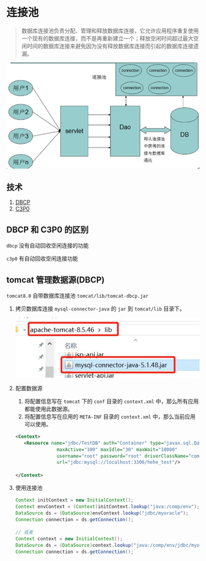 # 连接池

> 数据库连接池负责分配、管理和释放数据库连接，它允许应用程序重复使用一个现有的数据库连接，而不是再重新建立一个；释放空闲时间超过最大空闲时间的数据库连接来避免因为没有释放数据库连接而引起的数据库连接遗漏。

![connectionPool](images/connectionPool.png)

## 技术

1. [DBCP](dbcp)
2. [C3P0](c3p0)

## DBCP 和 C3P0 的区别

`dbcp` 没有自动回收空闲连接的功能

`c3p0` 有自动回收空闲连接功能

## tomcat 管理数据源(DBCP)

`tomcat8.0`  自带数据库连接池 `tomcat/lib/tomcat-dbcp.jar`

1. 拷贝数据库连接 `mysql-connector-java` 的 `jar` 到 `tomcat/lib` 目录下。

   ![mysqlConnect](images\mysqlConnectorJava.jpg)

2. 配置数据源

   1. 将配置信息写在 `tomcat` 下的 `conf` 目录的 `context.xml` 中，那么所有应用都能使用此数据源。
   2. 将配置信息写在应用的 `META-INF` 目录的 `context.xml` 中，那么当前应用可以使用。

   ```xml
   <Context>
   	  <Resource name="jdbc/TestDB" auth="Container" type="javax.sql.DataSource"
                  maxActive="100" maxIdle="30" maxWait="10000"
                  username="root" password="root" driverClassName="com.mysql.jdbc.Driver"
                  url="jdbc:mysql://localhost:3306/hehe_test"/>
   	
   </Context>
   ```

3. 使用连接池

   ```java
   Context initContext = new InitialContext();
   Context envContext = (Context)initContext.lookup("java:/comp/env");
   DataSource ds = (DataSource)envContext.lookup("jdbc/myoracle");
   Connection connection = ds.getConnection();
   
   // 或者
   Context context = new InitialContext();
   DataSource ds = (DataSource)context.lookup("java:/comp/env/jdbc/myoracle");
   Connection connection = ds.getConnection();
   ```

   